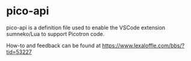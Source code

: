 # pico-api

pico-api is a definition file used to enable the VSCode extension sumneko/Lua to support Picotron code.

How-to and feedback can be found at https://www.lexaloffle.com/bbs/?tid=53227

